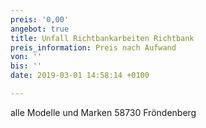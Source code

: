 ```yaml
---
preis: '0,00'
angebot: true
title: Unfall Richtbankarbeiten Richtbank
preis_information: Preis nach Aufwand
von: ''
bis: ''
date: 2019-03-01 14:58:14 +0100

---
```

alle Modelle und Marken 58730 Fröndenberg